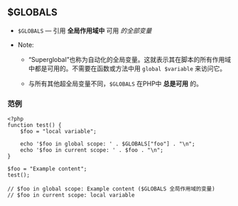 ## $GLOBALS
* `$GLOBALS` — 引用 **全局作用域中** 可用 *的全部变量*

* Note:
    * “Superglobal”也称为自动化的全局变量。这就表示其在脚本的所有作用域中都是可用的。不需要在函数或方法中用 `global $variable` 来访问它。

    * 与所有其他超全局变量不同，`$GLOBALS` 在PHP中 **总是可用** 的。

### 范例
```
<?php
function test() {
    $foo = "local variable";

    echo '$foo in global scope: ' . $GLOBALS["foo"] . "\n";
    echo '$foo in current scope: ' . $foo . "\n";
}

$foo = "Example content";
test();

// $foo in global scope: Example content ($GLOBALS 全局作用域的变量)
// $foo in current scope: local variable
```
